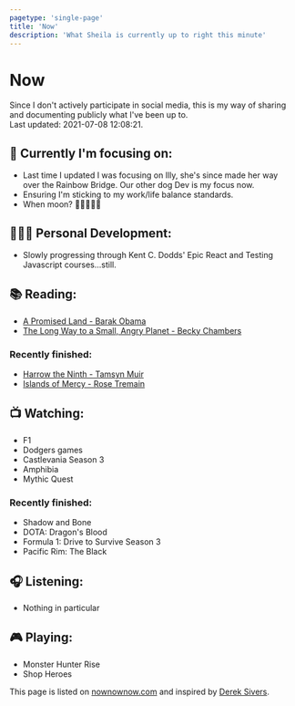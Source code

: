 ```yaml
---
pagetype: 'single-page'
title: 'Now'
description: 'What Sheila is currently up to right this minute'
---
```


# Now

Since I don't actively participate in social media, this is my way of sharing and documenting publicly what I've been up to.
\
<span class="info">Last updated: 2021-07-08 12:08:21.</span>

<div class="two-col">

## 🎯 Currently I'm focusing on:

- Last time I updated I was focusing on Illy, she's since made her way over the Rainbow Bridge. Our other dog Dev is my focus now. 
- Ensuring I'm sticking to my work/life balance standards.
- When moon? 🦍💎✋🏼🚀

## 👩🏽‍🎓 Personal Development:

- Slowly progressing through Kent C. Dodds' Epic React and Testing Javascript courses...still.

## 📚 Reading:

- [A Promised Land - Barak Obama](https://www.goodreads.com/book/show/55361205-a-promised-land)
- [The Long Way to a Small, Angry Planet - Becky Chambers](https://www.goodreads.com/book/show/22733729-the-long-way-to-a-small-angry-planet)

### Recently finished:

- [Harrow the Ninth - Tamsyn Muir](https://www.goodreads.com/book/show/39325105-harrow-the-ninth)
- [Islands of Mercy - Rose Tremain](https://www.goodreads.com/book/show/52030135-islands-of-mercy)

## 📺 Watching:

- F1
- Dodgers games
- Castlevania Season 3
- Amphibia
- Mythic Quest

### Recently finished:

- Shadow and Bone
- DOTA: Dragon's Blood
- Formula 1: Drive to Survive Season 3
- Pacific Rim: The Black

## 🎧 Listening:

- Nothing in particular

## 🎮 Playing:

- Monster Hunter Rise
- Shop Heroes

</div>

This page is listed on [nownownow.com](https://nownownow.com) and inspired by [Derek Sivers](https://nownownow.com/about).
